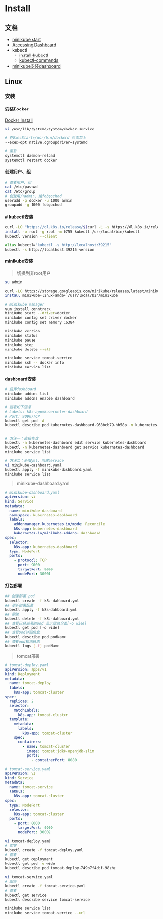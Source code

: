 # Install

## 文档

- [minikube start](https://minikube.sigs.k8s.io/docs/start)
- [Accessing Dashboard](https://github.com/kubernetes/dashboard/tree/master/docs/user/accessing-dashboard)
- kubectl
    - [install-kubectl](https://kubernetes.io/docs/tasks/tools/install-kubectl-linux/#install-kubectl-binary-with-curl-on-linux)
    - [kubectl-commands](https://kubernetes.io/docs/reference/generated/kubectl/kubectl-commands)
- [minikube安装dashboard](https://blog.csdn.net/b5wang/article/details/107028664)

## Linux

### 安装

#### 安装Docker

[Docker Install](zh/computer/docker/docker-install.md)

```sh
vi /usr/lib/systemd/system/docker.service

# 在ExecStart=/usr/bin/dockerd 后面加上
--exec-opt native.cgroupdriver=systemd

# 重启
systemctl daemon-reload
systemctl restart docker
```

#### 创建用户、组

```sh
# 查看用户、组
cat /etc/passwd
cat /etc/group
# 创建用户admin、组fobgochod
useradd -g docker -u 1000 admin
groupadd -g 1000 fobgochod
```

#### # kubectl安装

```sh
curl -LO "https://dl.k8s.io/release/$(curl -L -s https://dl.k8s.io/release/stable.txt)/bin/linux/amd64/kubectl"
install -o root -g root -m 0755 kubectl /usr/local/bin/kubectl
kubectl version --client

alias kubectl="kubectl -s http://localhost:39215"
kubectl -s http://localhost:39215 version
```

#### minikube安装

> 切换到非root用户

```sh
su admin
```

```sh
curl -LO https://storage.googleapis.com/minikube/releases/latest/minikube-linux-amd64
install minikube-linux-amd64 /usr/local/bin/minikube

# minikube manager
yum install conntrack
minikube start --driver=docker
minikube config set driver docker
minikube config set memory 16384

minikube version
minikube status
minikube pause
minikube stop
minikube delete --all

minikube service tomcat-service
minikube ssh -- docker info
minikube service list
```

#### dashboard安装

```sh
# 启用dashboard
minikube addons list
minikube addons enable dashboard

# 查看如下信息
# Labels: k8s-app=kubernetes-dashboard
# Port: 9090/TCP
kubectl get pod -A
kubectl describe pod kubernetes-dashboard-968bcb79-hb58p -n kubernetes-dashboard


# 方法一：直接修改
kubectl -n kubernetes-dashboard edit service kubernetes-dashboard
kubectl -n kubernetes-dashboard get service kubernetes-dashboard
minikube service list

# 方法二：新增yml，创建service
vi minikube-dashboard.yaml
kubectl apply -f minikube-dashboard.yaml
minikube service list
```

> minikube-dashboard.yaml

```yaml
# minikube-dashboard.yaml
apiVersion: v1
kind: Service
metadata:
  name: minikube-dashboard
  namespace: kubernetes-dashboard
  labels:
    addonmanager.kubernetes.io/mode: Reconcile
    k8s-app: kubernetes-dashboard
    kubernetes.io/minikube-addons: dashboard
spec:
  selector:
    k8s-app: kubernetes-dashboard
  type: NodePort
  ports:
    - protocol: TCP
      port: 9000
      targetPort: 9090
      nodePort: 30001
```

#### 打包部署

```sh
## 创建部署 pod
kubectl create -f k8s-dahboard.yml
## 更新部署配置
kubectl apply -f k8s-dahboard.yml
## 删除
kubectl delete -f k8s-dahboard.yml
## 查看已经部署的pod 显示信息全面[-o wide]
kubectl get pod [-o wide]
## 查看pod详细信息
kubectl describe pod podName
## 查看pod输出日志
kubectl logs [-f] podName
```

> tomcat部署

```yaml
# tomcat-deploy.yaml
apiVersion: apps/v1
kind: Deployment
metadata:
  name: tomcat-deploy
  labels:
    k8s-app: tomcat-cluster
spec:
  replicas: 2
  selector:
    matchLabels:
      k8s-app: tomcat-cluster
  template:
    metadata:
      labels:
        k8s-app: tomcat-cluster
    spec:
      containers:
        - name: tomcat-cluster
          image: tomcat:jdk8-openjdk-slim
          ports:
            - containerPort: 8080
```

```yaml
# tomcat-service.yaml
apiVersion: v1
kind: Service
metadata:
  name: tomcat-service
  labels:
    k8s-app: tomcat-cluster
spec:
  type: NodePort
  selector:
    k8s-app: tomcat-cluster
  ports:
    - port: 8000
      targetPort: 8080
      nodePort: 30002
```

```sh
vi tomcat-deploy.yaml
# 部署
kubectl create -f tomcat-deploy.yaml
# 查看
kubectl get deployment
kubectl get pod -o wide
kubectl describe pod tomcat-deploy-749b7f4dbf-98zhz

vi tomcat-service.yaml
# 服务
kubectl create -f tomcat-service.yaml
# 查看
kubectl get service
kubectl describe service tomcat-service

minikube service list
minikube service tomcat-service --url
```
